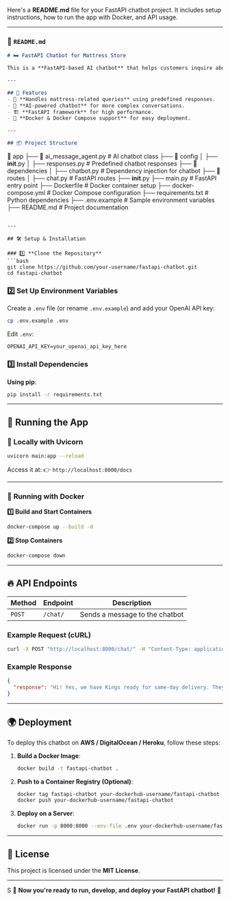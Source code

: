 Here's a **README.md** file for your FastAPI chatbot project. It includes setup instructions, how to run the app with Docker, and API usage.  

---

### **📜 `README.md`**
```md
# 🛏️ FastAPI Chatbot for Mattress Store

This is a **FastAPI-based AI chatbot** that helps customers inquire about mattress availability, pricing, delivery, and scheduling appointments. It integrates **LangChain** and **OpenAI's GPT-4** for natural language processing.

---

## 🚀 Features
- 📢 **Handles mattress-related queries** using predefined responses.
- 🤖 **AI-powered chatbot** for more complex conversations.
- 🏗 **FastAPI framework** for high performance.
- 🐳 **Docker & Docker Compose support** for easy deployment.

---

## 📦 Project Structure
```
📂 app
 ├── 📂 ai_message_agent.py        # AI chatbot class
 ├── 📂 config
 │   ├── __init__.py
 │   ├── responses.py              # Predefined chatbot responses
 ├── 📂 dependencies
 │   ├── chatbot.py                # Dependency injection for chatbot
 ├── 📂 routes
 │   ├── chat.py                   # FastAPI routes
 ├── __init__.py
├── main.py                        # FastAPI entry point
├── Dockerfile                      # Docker container setup
├── docker-compose.yml               # Docker Compose configuration
├── requirements.txt                 # Python dependencies
├── .env.example                     # Sample environment variables
├── README.md                        # Project documentation
```

---

## 🛠️ Setup & Installation

### 1️⃣ **Clone the Repository**
```bash
git clone https://github.com/your-username/fastapi-chatbot.git
cd fastapi-chatbot
```

### 2️⃣ **Set Up Environment Variables**
Create a `.env` file (or rename `.env.example`) and add your OpenAI API key:
```bash
cp .env.example .env
```
Edit `.env`:
```
OPENAI_API_KEY=your_openai_api_key_here
```

### 3️⃣ **Install Dependencies**
**Using pip**:
```bash
pip install -r requirements.txt
```

---

## 🏃 Running the App

### 🔹 **Locally with Uvicorn**
```bash
uvicorn main:app --reload
```
Access it at: 👉 `http://localhost:8000/docs`

---

### 🐳 **Running with Docker**
**1️⃣ Build and Start Containers**
```bash
docker-compose up --build -d
```

**2️⃣ Stop Containers**
```bash
docker-compose down
```

---

## 🔥 API Endpoints

| Method | Endpoint    | Description |
|--------|------------|-------------|
| `POST` | `/chat/`   | Sends a message to the chatbot |

### **Example Request (cURL)**
```bash
curl -X POST "http://localhost:8000/chat/" -H "Content-Type: application/json" -d '{"user_message": "Do you have king-size mattresses?"}'
```

### **Example Response**
```json
{
  "response": "Hi! Yes, we have Kings ready for same-day delivery. They start at $275 and go up from there. When do you need the King by?"
}
```

---

## 🌍 Deployment
To deploy this chatbot on **AWS / DigitalOcean / Heroku**, follow these steps:
1. **Build a Docker Image**:
   ```bash
   docker build -t fastapi-chatbot .
   ```
2. **Push to a Container Registry (Optional)**:
   ```bash
   docker tag fastapi-chatbot your-dockerhub-username/fastapi-chatbot
   docker push your-dockerhub-username/fastapi-chatbot
   ```
3. **Deploy on a Server**:
   ```bash
   docker run -p 8000:8000 --env-file .env your-dockerhub-username/fastapi-chatbot
   ```

---

## 📜 License
This project is licensed under the **MIT License**.

---
S
🚀 **Now you're ready to run, develop, and deploy your FastAPI chatbot!** 🚀
```

